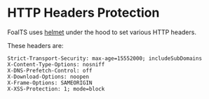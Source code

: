 # HTTP Headers Protection

FoalTS uses [helmet](https://helmetjs.github.io/) under the hood to set various HTTP headers.

These headers are:
```
Strict-Transport-Security: max-age=15552000; includeSubDomains
X-Content-Type-Options: nosniff
X-DNS-Prefetch-Control: off
X-Download-Options: noopen
X-Frame-Options: SAMEORIGIN
X-XSS-Protection: 1; mode=block
```